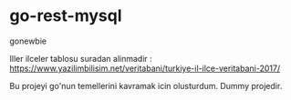 # go-rest-mysql
gonewbie

Iller ilceler tablosu suradan alinmadir : https://www.yazilimbilisim.net/veritabani/turkiye-il-ilce-veritabani-2017/ 

Bu projeyi go'nun temellerini kavramak icin olusturdum. Dummy projedir.

